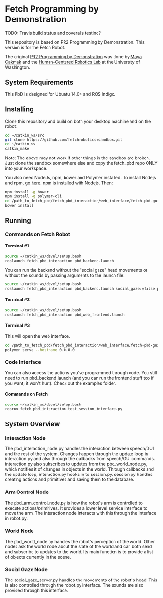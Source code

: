 # Fetch Programming by Demonstration

TODO: Travis build status and coveralls testing?

This repository is based on PR2 Programming by Demonstration. This version is for the Fetch Robot.

The original [PR2 Programming by Demonstration](https://github.com/PR2/pr2_pbd) was done by [Maya Cakmak](http://www.mayacakmak.com/) and the [Human-Centered Robotics Lab](https://hcrlab.cs.washington.edu/) at the University of Washington.

## System Requirements
This PbD is designed for Ubuntu 14.04 and ROS Indigo.

## Installing
Clone this repository and build on both your desktop machine and on the robot:
```bash
cd ~/catkin_ws/src
git clone https://github.com/fetchrobotics/sandbox.git
cd ~/catkin_ws
catkin_make
```
Note: The above may not work if other things in the sandbox are broken. Just clone the sandbox somewhere else and copy the fetch_pbd repo ONLY into your workspace.

You also need NodeJs, npm, bower and Polymer installed. To install Nodejs and npm, go [here](https://nodejs.org/en/). npm is installed with Nodejs. Then:
```bash
npm install -g bower
npm install -g polymer-cli
cd /path_to_fetch_pbd/fetch_pbd_interaction/web_interface/fetch-pbd-gui
bower install
```

## Running
### Commands on Fetch Robot
#### Terminal #1
```bash
source ~/catkin_ws/devel/setup.bash
roslaunch fetch_pbd_interaction pbd_backend.launch
```
You can run the backend without the "social gaze" head movements or without the sounds by passing arguments to the launch file:
```bash
source ~/catkin_ws/devel/setup.bash
roslaunch fetch_pbd_interaction pbd_backend.launch social_gaze:=false play_sound:=false
```

#### Terminal #2
```bash
source ~/catkin_ws/devel/setup.bash
roslaunch fetch_pbd_interaction pbd_web_frontend.launch
```
#### Terminal #3
This will open the web interface.
```bash
cd /path_to_fetch_pbd/fetch_pbd_interaction/web_interface/fetch-pbd-gui
polymer serve --hostname 0.0.0.0
```

### Code Interface
You can also access the actions you've programmed through code. You still need to run pbd_backend.launch (and you can run the frontend stuff too if you want; it won't hurt). Check out the examples folder.
#### Commands on Fetch
```bash
source ~/catkin_ws/devel/setup.bash
rosrun fetch_pbd_interaction test_session_interface.py
```

## System Overview
### Interaction Node
The pbd_interaction_node.py handles the interaction between speech/GUI and the rest of the system. Changes happen through the update loop in interaction.py and also through the callbacks from speech/GUI commands. interaction.py also subscribes to updates from the pbd_world_node.py, which notifies it of changes in objects in the world. Through callbacks and the update loop, interaction.py hooks in to session.py. session.py handles creating actions and primitives and saving them to the database.

### Arm Control Node
The pbd_arm_control_node.py is how the robot's arm is controlled to execute actions/primitives. It provides a lower level service interface to move the arm. The interaction node interacts with this through the interface in robot.py.

### World Node
The pbd_world_node.py handles the robot's perception of the world. Other nodes ask the world node about the state of the world and can both send and subscribe to updates to the world. Its main function is to provide a list of objects currently in the scene.

### Social Gaze Node
The social_gaze_server.py handles the movements of the robot's head. This is also controlled through the robot.py interface. The sounds are also provided through this interface.

